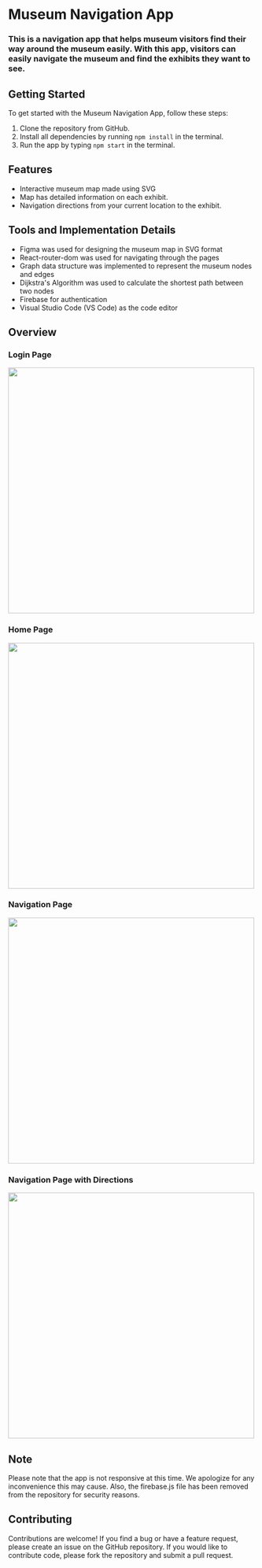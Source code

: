 # Museum Navigation App

<h3>This is a navigation app that helps museum visitors find their way around the museum easily. With this app, visitors can easily navigate the museum and find the exhibits they want to see.</h3>

## Getting Started

To get started with the Museum Navigation App, follow these steps:

1. Clone the repository from GitHub.
2. Install all dependencies by running ```npm install``` in the terminal.
3. Run the app by typing ```npm start``` in the terminal.

## Features

   * Interactive museum map made using SVG
   * Map has detailed information on each exhibit.
   * Navigation directions from your current location to the exhibit.
   
## Tools and Implementation Details

   * Figma was used for designing the museum map in SVG format
   * React-router-dom was used for navigating through the pages
   * Graph data structure was implemented to represent the museum nodes and edges
   * Dijkstra's Algorithm was used to calculate the shortest path between two nodes
   * Firebase for authentication
   * Visual Studio Code (VS Code) as the code editor
  
## Overview

### Login Page

<img width = '500' src = "https://i.postimg.cc/qq6YgJYJ/login.png)](https://postimg.cc/1VPMjQs2)" >

### Home Page
<img width = '500' src = "https://i.postimg.cc/V6Q44qH8/home.png)](https://postimg.cc/5Hgw2CV7)" >

### Navigation Page
<img width = '500' src = "https://i.postimg.cc/L4TKY5nX/map.png)](https://postimg.cc/7bfQjx18)" >

### Navigation Page with Directions
<img width = '500' src = "https://i.postimg.cc/k4qYqNNy/map-with-directions.png)](https://postimg.cc/06X0CwB6)" >

## Note

<p> Please note that the app is not responsive at this time. We apologize for any inconvenience this may cause. Also, the firebase.js file has been removed from the repository for security reasons. </p>

## Contributing

Contributions are welcome! If you find a bug or have a feature request, please create an issue on the GitHub repository. If you would like to contribute code, please fork the repository and submit a pull request.
